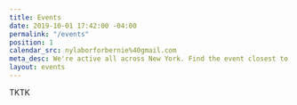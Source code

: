```yaml
---
title: Events
date: 2019-10-01 17:42:00 -04:00
permalink: "/events"
position: 1
calendar_src: nylaborforbernie%40gmail.com
meta_desc: We're active all across New York. Find the event closest to you!
layout: events
---
```


TKTK